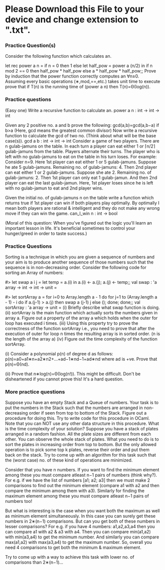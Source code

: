 # Please Download this File to your device and change extension to ".txt".

### Practice Question(s)

Consider the following function which calculates an. 

let rec power a n =
	if n = 0
	then 1
	else
		let half_pow = power a (n/2) in
		if n mod 2 == 0
		then half_pow * half_pow
		else a * half_pow * half_pow;;
Prove by induction that the power function correctly computes an ∀n≥0.
Assuming every basic operations (∗,mod,==,etc.) takes unit time to execute prove that if T(n) is the running time of (power a n) then T(n)=Θ(log(n)).


### Practice questions

 (Easy one) Write a recursive function to calculate an.
power a n : int -> int -> int

Given any 2 positive no. a and b prove the following:
                     gcd(a,b)=gcd(a,b−a)  if  b>a
(Here, gcd means the greatest common divisor)
Now write a recursive function to calculate the gcd of two no. (Think about what will be the base case(s)).
gcd a b : int -> int -> int
Consider a game of two players. There are n gulab-jamuns on the table. In each turn a player can eat either 1 or ⌈n/2⌉ gulab-jamuns from the table. Players alternate their turns. The player who is left with no gulab-jamuns to eat on the table in his turn loses. For example:
Consider n=9.
Here 1st player can eat either 1 or 5 gulab-jamuns. Suppose he ate 5 gulab-jamuns. Remaining no. of gulab-jamuns: 4.
Then 2nd player can eat either 1 or 2 gulab-jamuns. Suppose she ate 2. Remaining no. of gulab-jamuns: 2.
Then 1st player can only eat 1 gulab-jamun. And then 2nd player can eat the last gulab-jamun.
Here, 1st player loses since he is left with no gulab-jamun to eat and 2nd player wins.

Given the initial no. of gulab-jamuns n on the table write a function which returns true if 1st player can win if both players play optimally. By optimally I mean both players are rational & intelligent and they do not make any wrong move if they can win the game.
can_I_win n : int -> bool

(Moral of this question: When you've figured out the logic you'll learn an important lesson in life. It's beneficial sometimes to control your hunger/greed in order to taste success.)


### Practice Questions

Sorting is a technique in which you are given a sequence of numbers and your aim is to produce another sequence of those numbers such that the sequence is in non-decreasing order. Consider the following code for sorting an Array of numbers:

#> let swap a i j =
	let temp = a.(i) in
	a.(i) <- a.(j);
	a.(j) <- temp;;
val swap : 'a array -> int -> int -> unit = <fun>

#> let sortArray a =
	for i=0 to Array.length a - 1 do
		for j=1 to (Array.length a - 1) - i do
			if a.(j-1) > a.(j)
			then swap a (j-1) j
			else ();
		done;
	done;;
val sortArray : 'a array -> unit = <fun>(i) Briefly describe what swap function is doing.
(ii) sortArray is the main function which actually sorts the numbers given in array a. Figure out a property of the array a which holds when the outer for loop has executed i times.
(iii) Using this property try to prove the correctness of the function sortArray i.e., you need to prove that after the execution of outer for loop n times the resulting array is in sorted order. (n is the length of the array a)
(iv) Figure out the time complexity of the function sortArray.

(i) Consider a polynomial p(n) of degree d as follows:
p(n)=a0+a1∗n+a2∗n2+...+ad−1∗nd−1+ad∗nd where ad is +ve.
Prove that p(n)=Θ(nd).

(ii) Prove that n∗log(n)=Θ(log(n!)).
This might be difficult. Don't be disheartened if you cannot prove this! It's a hard question.



### More practice questions
 

Suppose you have an empty Stack and a Queue of numbers. Your task is to put the numbers in the Stack such that the numbers are arranged in non-decreasing order if seen from top to bottom of the Stack. Figure out a procedure for doing this. Try to write code for this procedure in OCaml. Note that you can NOT use any other data structure in this procedure. What is the time complexity of your solution?
Suppose you have a stack of plates arranged in a random fashion. All the plate sizes are different from each other. You can observe the whole stack of plates.
What you need to do is to sort the plates in increasing order from top to bottom. But the only allowed operation is to pick some top k plates, reverse their order and put them back on the stack. Try to come up with an algorithm for this task such that the (worst case) no. of these kind of operations are minimized.


Consider that you have n numbers. If you want to find the minimum element among these you must compare atleast n−1 pairs of numbers (think why?). For e.g. if we have the list of numbers [a1; a2; a3] then we must make 2 comparisons to find out the minimum element (compare a1 with a2 and then compare the minimum among them with a3). Similarly for finding the maximum element among these you must compare atleast n−1 pairs of numbers too!

But what is interesting is the case when you want both the maximum as well as minimum element simultaneously. In this case you can surely get these numbers in 2∗(n−1) comparisons. But can you get both of these numbers in lesser comparisons?
For e.g. if you have 4 numbers: a1,a2,a3,a4 then you can compare a1 with a2 & a3 with a4. Then you can compare min(a1,a2) with min(a3,a4) to get the minimum number. And similarly you can compare max(a1,a2) with max(a3,a4) to get the maximum number. So, overall you need 4 comparisons to get both the minimum & maximum element.

Try to come up with a way to achieve this task with lower no. of comparisons than 2∗(n−1)...
